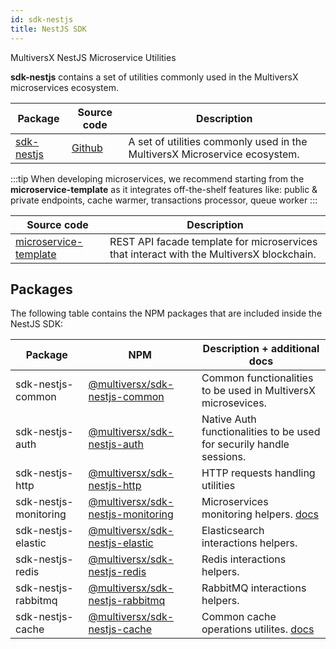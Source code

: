 ```yaml
---
id: sdk-nestjs
title: NestJS SDK
---
```


MultiversX NestJS Microservice Utilities

**sdk-nestjs** contains a set of utilities commonly used in the MultiversX microservices ecosystem.

| Package                                                            | Source code                                           | Description                                                                |
|--------------------------------------------------------------------|-------------------------------------------------------|----------------------------------------------------------------------------|
| [sdk-nestjs](https://www.npmjs.com/package/@multiversx/sdk-nestjs) | [Github](https://github.com/multiversx/mx-sdk-nestjs) | A set of utilities commonly used in the MultiversX Microservice ecosystem. |

:::tip
When developing microservices, we recommend starting from the **microservice-template** as it integrates off-the-shelf features like: public & private endpoints, cache warmer, transactions processor, queue worker
:::

| Source code                                                                | Description                                                                              |
|----------------------------------------------------------------------------|------------------------------------------------------------------------------------------|
| [microservice-template](https://github.com/multiversx/mx-template-service) | REST API facade template for microservices that interact with the MultiversX blockchain. |

[comment]: # (mx-context-auto)

## Packages

The following table contains the NPM packages that are included inside the NestJS SDK:

| Package               | NPM                                                                                                  | Description  + additional docs                                                            |
|-----------------------|------------------------------------------------------------------------------------------------------|-------------------------------------------------------------------------------------------|
| sdk-nestjs-common     | [@multiversx/sdk-nestjs-common](https://www.npmjs.com/package/@multiversx/sdk-nestjs-common)         | Common functionalities to be used in MultiversX microsevices.                             |
| sdk-nestjs-auth       | [@multiversx/sdk-nestjs-auth](https://www.npmjs.com/package/@multiversx/sdk-nestjs-auth)             | Native Auth functionalities to be used for securily handle sessions.                      |
| sdk-nestjs-http       | [@multiversx/sdk-nestjs-http](https://www.npmjs.com/package/@multiversx/sdk-nestjs-http)             | HTTP requests handling utilities                                                          |
| sdk-nestjs-monitoring | [@multiversx/sdk-nestjs-monitoring](https://www.npmjs.com/package/@multiversx/sdk-nestjs-monitoring) | Microservices monitoring helpers. [docs](/sdk-and-tools/sdk-nestjs/sdk-nestjs-monitoring) |
| sdk-nestjs-elastic    | [@multiversx/sdk-nestjs-elastic](https://www.npmjs.com/package/@multiversx/sdk-nestjs-elastic)       | Elasticsearch interactions helpers.                                                       |
| sdk-nestjs-redis      | [@multiversx/sdk-nestjs-redis](https://www.npmjs.com/package/@multiversx/sdk-nestjs-redis)           | Redis interactions helpers.                                                               |
| sdk-nestjs-rabbitmq   | [@multiversx/sdk-nestjs-rabbitmq](https://www.npmjs.com/package/@multiversx/sdk-nestjs-rabbitmq)     | RabbitMQ interactions helpers.                                                            |
| sdk-nestjs-cache      | [@multiversx/sdk-nestjs-cache](https://www.npmjs.com/package/@multiversx/sdk-nestjs-cache)           | Common cache operations utilites. [docs](/sdk-and-tools/sdk-nestjs/sdk-nestjs-cache)      |

